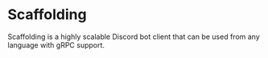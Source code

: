 # Scaffolding

Scaffolding is a highly scalable Discord bot client that can be used from any language with gRPC support.
